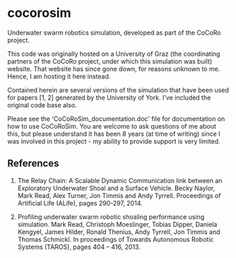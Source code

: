 # cocorosim

Underwater swarm robotics simulation, developed as part of the CoCoRo project. 

This code was originally hosted on a University of Graz (the coordinating partners of the CoCoRo project, under which this simulation was built) website. 
That website has since gone down, for reasons unknown to me. 
Hence, I am hosting it here instead. 

Contained herein are several versions of the simulation that have been used for papers [1, 2] generated by the University of York. 
I've included the original code base also. 

Please see the 'CoCoRoSim_documentation.doc' file for documentation on how to use CoCoRoSim. 
You are welcome to ask questions of me about this, but please understand it has been 8 years (at time of writing) since I was involved in this project - my ability to provide support is very limited. 

## References

1. The Relay Chain: A Scalable Dynamic Communication link between an Exploratory Underwater Shoal and a Surface Vehicle. Becky Naylor, Mark Read, Alex Turner, Jon Timmis and Andy Tyrrell. Proceedings of Artificial Life (ALife), pages 290-297, 2014.

2. Profiling underwater swarm robotic shoaling performance using simulation. Mark Read, Christoph Moeslinger, Tobias Dipper, Daniela Kengyel, James Hilder, Ronald Thenius, Andy Tyrrell, Jon Timmis and Thomas Schmickl. In proceedings of Towards Autonomous Robotic Systems (TAROS), pages 404 – 416, 2013.
